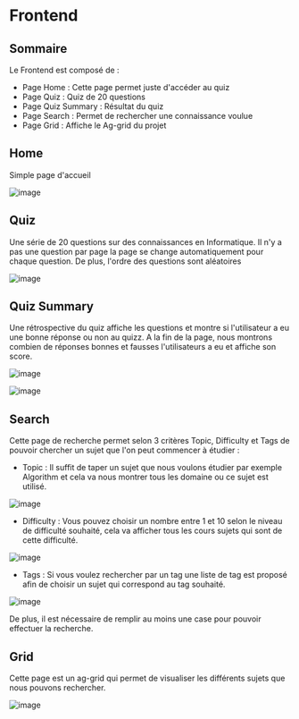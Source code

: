 # Frontend

## Sommaire

Le Frontend est composé de :

* Page Home : Cette page permet juste d'accéder au quiz
* Page Quiz : Quiz de 20 questions
* Page Quiz Summary : Résultat du quiz
* Page Search : Permet de rechercher une connaissance voulue
* Page Grid : Affiche le Ag-grid du projet


## Home 

Simple page d'accueil

![image](https://github.com/Natgru06/Projet_Node_React_A4/assets/108078812/f3d6d606-08a5-4b05-a1ab-6ad0f7122e43)


## Quiz

Une série de 20 questions sur des connaissances en Informatique. Il n'y a pas une question par page la page se change automatiquement pour chaque question.
De plus, l'ordre des questions sont aléatoires

![image](https://github.com/Natgru06/Projet_Node_React_A4/assets/108078812/d795fc33-0161-42ef-bd69-294f73f49ed4)


## Quiz Summary

Une rétrospective du quiz affiche les questions et montre si l'utilisateur a eu une bonne réponse ou non au quizz. A la fin de la page, nous montrons combien de réponses bonnes et fausses l'utilisateurs a eu et affiche son score.

![image](https://github.com/Natgru06/Projet_Node_React_A4/assets/108078812/3aa20838-223d-4f14-a3dc-93ff418e95ee)

![image](https://github.com/Natgru06/Projet_Node_React_A4/assets/108078812/552ef8cb-c63a-4324-a4bd-834f6c0b9745)

## Search

Cette page de recherche permet selon 3 critères Topic, Difficulty et Tags de pouvoir chercher un sujet que l'on peut commencer à étudier :

* Topic : Il suffit de taper un sujet que nous voulons étudier par exemple Algorithm et cela va nous montrer tous les domaine ou ce sujet est utilisé.

![image](https://github.com/Natgru06/Projet_Node_React_A4/assets/108078812/d2afdf5f-84c1-40c6-946d-45c442315b9b)

* Difficulty : Vous pouvez choisir un nombre entre 1 et 10 selon le niveau de difficulté souhaité, cela va afficher tous les cours sujets qui sont de cette difficulté.

![image](https://github.com/Natgru06/Projet_Node_React_A4/assets/108078812/598fe931-bf1e-441c-bcd2-e37b8efe12e9)

* Tags : Si vous voulez rechercher par un tag une liste de tag est proposé afin de choisir un sujet qui correspond au tag souhaité.

![image](https://github.com/Natgru06/Projet_Node_React_A4/assets/108078812/4f4c71fb-139b-4252-ace8-7e1e5bb3ddc5)


De plus, il est nécessaire de remplir au moins une case pour pouvoir effectuer la recherche.

## Grid

Cette page est un ag-grid qui permet de visualiser les différents sujets que nous pouvons rechercher.

![image](https://github.com/Natgru06/Projet_Node_React_A4/assets/108078812/7fb566dd-90ce-46a6-8ae7-90a6de08bf5e)

